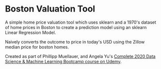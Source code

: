 # Boston Valuation Tool

A simple home price valuation tool which uses sklearn and a 1970's dataset
of home prices in Boston to create a prediction model using an sklearn Linear Regression Model.

Naively converts the outcome to price in today's USD using the Zillow median price
for boston homes.

Created as part of Phillipp Muellauer, and Angela Yu's [Complete 2020 Data Science & Machine Learning Bootcamp
course on Udemy](https://www.udemy.com/course/python-data-science-machine-learning-bootcamp/).
